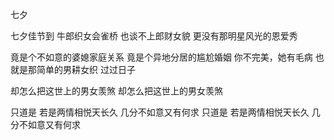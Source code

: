 七夕

七夕佳节到
牛郎织女会雀桥
也谈不上郎财女貌
更没有那明星风光的恩爱秀

竟是个不如意的婆媳家庭关系
竟是个异地分居的尴尬婚姻
你不完美，她有毛病
也就是那简单的男耕女织
过过日子

却怎么把这世上的男女羡煞
却怎么把这世上的男女羡煞

只道是
若是两情相悦天长久
几分不如意又有何求
只道是
若是两情相悦天长久
几分不如意又有何求
